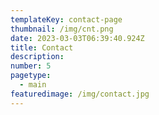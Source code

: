 ```yaml
---
templateKey: contact-page
thumbnail: /img/cnt.png
date: 2023-03-03T06:39:40.924Z
title: Contact
description: 
number: 5
pagetype:
  - main
featuredimage: /img/contact.jpg
---
```


